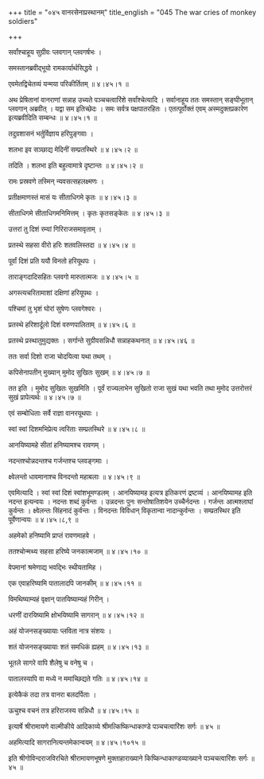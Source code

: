 +++
title = "०४५ वानरसेनाप्रस्थानम्"
title_english = "045 The war cries of monkey soldiers"

+++


सर्वांश्चाहूय सुग्रीवः प्लवगान् प्लवगर्षभः ।  

समस्तानब्रवीद्भूयो रामकार्यार्थसिद्धये ।  

एवमेतद्विचेतव्यं यन्मया परिकीर्तितम्  ॥  ४।४५।१  ॥   

अथ प्रेषितानां वानराणां सन्नाह उच्यते पञ्चचत्वारिंशे सर्वांश्चेत्यादि ।
सर्वानाहूय ततः समस्तान् सङ्घीभूतान् प्लवगान् अब्रवीत् । यद्वा सम
इतिच्छेदः । समः सर्वत्र पक्षपातरहितः । एतत्पूर्वोक्तं एवम्
अस्मदुक्तप्रकारेण इत्यब्रवीदिति सम्बन्धः  ॥  ४।४५।१  ॥   

  

तदुग्रशासनं भर्तुर्विज्ञाय हरिपुङ्गवाः ।  

शलभा इव सञ्छाद्य मेदिनीं सम्प्रतस्थिरे  ॥  ४।४५।२  ॥   

तदिति । शलभा इति बहुत्वामात्रे दृष्टान्तः  ॥  ४।४५।२  ॥   

  

रामः प्रस्रवणे तस्मिन् न्यवसत्सहलक्ष्मणः ।  

प्रतीक्षमाणस्तं मासं यः सीताधिगमे कृतः  ॥  ४।४५।३  ॥   

सीताधिगमे सीताधिगमनिमित्तम् । कृतः कृतसङ्केतः  ॥  ४।४५।३  ॥   

  

उत्तरां तु दिशं रम्यां गिरिराजसमावृताम् ।  

प्रतस्थे सहसा वीरो हरिः शतवलिस्तदा  ॥  ४।४५।४  ॥   

पूर्वां दिशं प्रति ययौ विनतो हरियूथपः ।  

ताराङ्गदादिसहितः प्लवगो मारुतात्मजः  ॥  ४।४५।५  ॥   

अगस्त्यचरितामाशां दक्षिणां हरियूपथः ।  

पश्चिमां तु भृशं घोरां सुषेणः प्लवगेश्वरः ।  

प्रतस्थे हरिशार्दूलो दिशं वरुणपालिताम्  ॥  ४।४५।६  ॥   

प्रतस्थे प्रस्थातुमुद्यक्तः । सर्गान्ते सुग्रीवसन्निधौ सन्नाहकथनात्  ॥ 
४।४५।४६  ॥   

  

ततः सर्वा दिशो राजा चोदयित्वा यथा तथम् ।  

कपिसेनापतीन् मुख्यान् मुमोद सुखितः सुखम्  ॥  ४।४५।७  ॥   

तत इति । मुमोद सुखितः सुखमिति । पूर्वं राज्यलाभेन सुखितो राजा सुखं यथा
भवति तथा मुमोद उत्तरोत्तरं सुखं प्रापेत्यर्थः  ॥  ४।४५।७  ॥   

  

एवं सम्बोधिताः सर्वे राज्ञा वानरयूथपाः ।  

स्वां स्वां दिशमभिप्रेत्य त्वरिताः सम्प्रतस्थिरे  ॥  ४।४५।८  ॥   

आनयिष्यामहे सीतां हनिष्यामश्च रावणम् ।  

नदन्तश्चोन्नदन्तश्च गर्जन्तश्च प्लवङ्गमाः ।  

क्ष्वेलन्तो धावमानाश्च विनदन्तो महाबलाः  ॥  ४।४५।९  ॥   

एवमित्यादि । स्वां स्वां दिशं स्वांशभूमण्डलम् । आनयिष्यामह इत्यत्र
इतिकरणं द्रष्टव्यं । आनयिष्यामह इति नदन्त इत्यन्वयः । नदन्तः शब्दं
कुर्वन्तः । उन्नदन्तः पुनः सन्तोषातिशयेन उच्चैर्नदन्तः । गर्जन्तः
आत्मश्लाघां कुर्वन्तः । क्ष्वेलन्तः सिंहनादं कुर्वन्तः । विनदन्तः
विविधान् विकृतान्वा नादान्कुर्वन्तः । सम्प्रतस्थिर इति पूर्वेणान्वयः  ॥ 
४।४५।८,९  ॥   

  

अहमेको हनिष्यामि प्राप्तं रावणमाहवे ।  

ततश्चोन्मथ्य सहसा हरिष्ये जनकात्मजाम्  ॥  ४।४५।१०  ॥   

वेपमानां श्रमेणाद्य भवद्भिः स्थीयतामिह ।  

एक एवाहरिष्यामि पातालादपि जानकीम्  ॥  ४।४५।११  ॥   

विमथिष्याम्यहं वृक्षान् पातयिष्याम्यहं गिरीन् ।  

धरणीं दारयिष्यामि क्षोभयिष्यामि सागरान्  ॥  ४।४५।१२  ॥   

अहं योजनसङ्ख्यायाः प्लविता नात्र संशयः ।  

शतं योजनसङ्ख्यायाः शतं समधिकं ह्यहम्  ॥  ४।४५।१३  ॥   

भूतले सागरे वापि शैलेषु च वनेषु च ।  

पातालस्यापि वा मध्ये न ममाच्छिद्यते गतिः  ॥  ४।४५।१४  ॥   

इत्येकैकं तदा तत्र वानरा बलदर्पिताः ।  

ऊचुश्च वचनं तत्र हरिराजस्य सन्निधौ  ॥  ४।४५।१५  ॥   

इत्यार्षे श्रीरामायणे वाल्मीकीये आदिकाव्ये श्रीमत्किष्किन्धाकाण्डे
पञ्चचत्वारिंशः सर्गः  ॥  ४५  ॥   

अहमित्यादि सागरानित्यन्तमेकान्वयम्  ॥  ४।४५।१०१५  ॥   

इति श्रीगोविन्दराजविरचिते श्रीरामायणभूषणे मुक्ताहाराख्याने
किष्किन्धाकाण्डव्याख्याने पञ्चचत्वारिंशः सर्गः  ॥  ४५  ॥   


